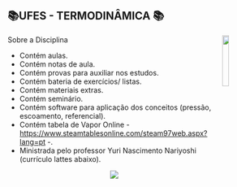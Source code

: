 ## 📚UFES -  TERMODINÂMICA 📚
<img align="right" width="16%" src="https://user-images.githubusercontent.com/80075307/220129072-48d5ff96-a10d-4e0b-9024-9374bee2c0c2.svg">

Sobre a Disciplina
  * Contém aulas.
  * Contém notas de aula.
  * Contém provas para auxiliar nos estudos.
  * Contém bateria de exercícios/ listas.
  * Contém materiais extras.
  * Contém seminário.
  * Contém software para aplicação dos conceitos (pressão, escoamento, referencial).
  * Contém tabela de Vapor Online - https://www.steamtablesonline.com/steam97web.aspx?lang=pt -.
  * Ministrada pelo professor Yuri Nascimento Nariyoshi (currículo lattes abaixo).

<div align="center">
    <a href="http://lattes.cnpq.br/2655730779144916" target="_blank"
      ><img
        src="https://img.shields.io/badge/-Currículo Lattes-%230077B5?style=for-the-badge&logo=linkedin&logoColor=white"
        target="_blank"
  </div>



